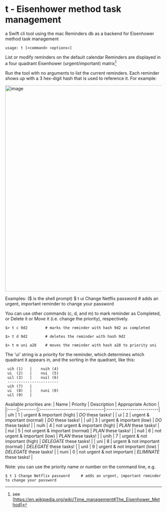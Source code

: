 # t - Eisenhower method task management

a Swift cli tool using the mac Reminders db as a backend for Eisenhower method task management

```usage: t [<command> <options>]```

List or modify reminders on the default calendar
Reminders are displayed in a four quadrant Eisenhower (urgent/important) matrix[^1]

Run the tool with no arguments to list the current reminders.
Each reminder shows up with a 3 hex-digit hash that is used to reference it.
For example:

 <img width="663" alt="image" src="https://user-images.githubusercontent.com/979694/163906245-8c8ca78e-f981-4be9-a267-a7553098b382.png">

Examples:  ($ is the shell prompt)
  $ t ui Change Netflix password     # adds an urgent, important reminder to change your password

You can use other commands (c, d, and m) to mark reminder as Completed, or Delete it or Move it (i.e. change the priority), respectively.

```$> t c 9d2        # marks the reminder with hash 9d2 as completed```
  
```$> t d 9d2        # deletes the reminder with hash 9d2```
  
```$> t m uni a28    # moves the reminder with hash a28 to priority uni```


The 'ui' string is a priority for the reminder, which determines which quadrant it appears in,
and the sorting in the quadrant, like this:

     uih (1)   |    nuih (4)
     ui  (2)   |    nui  (5)
     uil (3)   |    nuil (6)
     -----------------------
     uih (7)   |
     ui  (8)   |    nuni (0)
     uil (9)   |

Available priorities are:
| Name | Priority | Description                     | Appropriate Action        |
|:----:|:--------:|:--------------------------------|:--------------------------|
| uih  | 1        | urgent & important (high)       | *DO* these tasks!         |
| ui   | 2        | urgent & important (normal)     | *DO* these tasks!         |
| uil  | 3        | urgent & important (low)        | *DO* these tasks!         |
| nuih | 4        | not urgent & important (high)   | *PLAN* these tasks!       |
| nui  | 5        | not urgent & important (normal) | *PLAN* these tasks!       |
| nuil | 6        | not urgent & important (low)    | *PLAN* these tasks!       |
| unih | 7        | urgent & not important (high)   | *DELEGATE* these tasks!   |
| uni  | 8        | urgent & not important (normal) | *DELEGATE* these tasks!   |
| unil | 9        | urgent & not important (low)    | *DELEGATE* these tasks!   |
| nuni | 0        | not urgent & not important      | *ELIMINATE* these tasks!  |

Note:  you can use the priority name or number on the command line, e.g.
  
```$ t 1 Change Netflix password     # adds an urgent, important reminder to change your password```
  
[^1]: see [https://en.wikipedia.org/wiki/Time_management#The_Eisenhower_Method]

